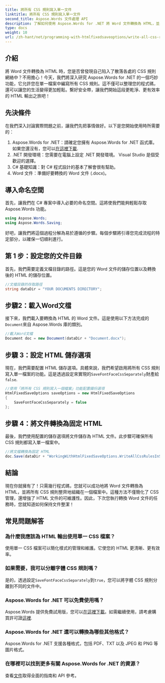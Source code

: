 ```yaml
---
title: 將所有 CSS 規則寫入單一文件
linktitle: 將所有 CSS 規則寫入單一文件
second_title: Aspose.Words 文件處理 API
description: 了解如何使用 Aspose.Words for .NET 將 Word 文件轉換為 HTML，並將所有 CSS 規則放在單一檔案中，以實現更清晰的程式碼和更輕鬆的維護。
type: docs
weight: 10
url: /zh-hant/net/programming-with-htmlfixedsaveoptions/write-all-css-rules-in-single-file/
---
```

## 介紹

將 Word 文件轉換為 HTML 時，您是否曾發現自己陷入了散落各處的 CSS 規則網絡中？不用擔心！今天，我們將深入研究 Aspose.Words for .NET 的一個巧妙功能，它允許您在單一檔案中編寫所有 CSS 規則。這不僅可以整理您的程式碼，還可以讓您的生活變得更加輕鬆。繫好安全帶，讓我們開始這段更乾淨、更有效率的 HTML 輸出之旅吧！

## 先決條件

在我們深入討論實際問題之前，讓我們先把事情做好。以下是您開始使用時所需要的：

1.  Aspose.Words for .NET：請確定您擁有 Aspose.Words for .NET 函式庫。如果您還沒有，您可以[在這裡下載](https://releases.aspose.com/words/net/).
2. .NET 開發環境：您需要在電腦上設定 .NET 開發環境。 Visual Studio 是個受歡迎的選擇。
3. C# 基礎知識：對 C# 程式設計的基本了解會很有幫助。
4. Word 文件：準備好要轉換的 Word 文件 (.docx)。

## 導入命名空間

首先，讓我們在 C# 專案中導入必要的命名空間。這將使我們能夠輕鬆存取 Aspose.Words 功能。

```csharp
using Aspose.Words;
using Aspose.Words.Saving;
```

好吧，讓我們將這個過程分解為易於遵循的步驟。每個步驟將引導您完成流程的特定部分，以確保一切順利進行。

## 第 1 步：設定您的文件目錄

首先，我們需要定義文檔目錄的路徑。這是您的 Word 文件的儲存位置以及轉換後的 HTML 的儲存位置。

```csharp
//文檔目錄的存取路徑
string dataDir = "YOUR DOCUMENTS DIRECTORY";
```

## 步驟2：載入Word文檔

接下來，我們載入要轉換為 HTML 的 Word 文件。這是使用以下方法完成的`Document`來自 Aspose.Words 庫的類別。

```csharp
//載入Word文檔
Document doc = new Document(dataDir + "Document.docx");
```

## 步驟 3：設定 HTML 儲存選項

現在，我們需要配置 HTML 儲存選項。具體來說，我們希望啟用將所有 CSS 規則寫入單一檔案的功能。這是透過設定來實現的`SaveFontFaceCssSeparately`財產給`false`.

```csharp
//使用「將所有 CSS 規則寫入一個檔案」功能配置備份選項
HtmlFixedSaveOptions saveOptions = new HtmlFixedSaveOptions 
{ 
    SaveFontFaceCssSeparately = false 
};
```

## 步驟 4：將文件轉換為固定 HTML

最後，我們使用配置的儲存選項將文件儲存為 HTML 文件。此步驟可確保所有 CSS 規則都寫入單一檔案中。

```csharp
//將文檔轉換為固定 HTML
doc.Save(dataDir + "WorkingWithHtmlFixedSaveOptions.WriteAllCssRulesInSingleFile.html", saveOptions);
```

## 結論

現在你就擁有了！只需幾行程式碼，您就可以成功地將 Word 文件轉換為 HTML，並將所有 CSS 規則整齊地組織在一個檔案中。這種方法不僅簡化了 CSS 管理，還增強了 HTML 文件的可維護性。因此，下次您執行轉換 Word 文件的任務時，您就知道如何保持文件整潔！

## 常見問題解答

### 為什麼我應該為 HTML 輸出使用單一 CSS 檔案？
使用單一 CSS 檔案可以簡化樣式的管理和維護。它使您的 HTML 更清晰、更有效率。

### 如果需要，我可以分離字體 CSS 規則嗎？
是的，透過設定`SaveFontFaceCssSeparately`到`true`，您可以將字體 CSS 規則分離到不同的文件中。

### Aspose.Words for .NET 可以免費使用嗎？
 Aspose.Words 提供免費試用版，您可以[在這裡下載](https://releases.aspose.com/)。如需繼續使用，請考慮購買許可證[這裡](https://purchase.aspose.com/buy).

### Aspose.Words for .NET 還可以轉換為哪些其他格式？
Aspose.Words for .NET 支援各種格式，包括 PDF、TXT 以及 JPEG 和 PNG 等圖片格式。

### 在哪裡可以找到更多有關 Aspose.Words for .NET 的資源？
查看[文件](https://reference.aspose.com/words/net/)取得全面的指南和 API 參考。
